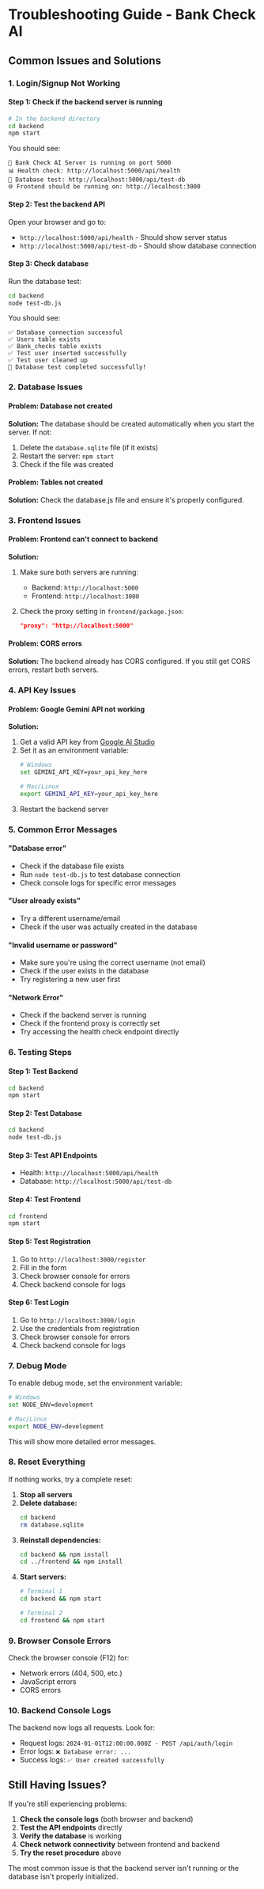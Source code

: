 # Troubleshooting Guide - Bank Check AI

## Common Issues and Solutions

### 1. Login/Signup Not Working

#### **Step 1: Check if the backend server is running**
```bash
# In the backend directory
cd backend
npm start
```

You should see:
```
🚀 Bank Check AI Server is running on port 5000
📊 Health check: http://localhost:5000/api/health
🔧 Database test: http://localhost:5000/api/test-db
🌐 Frontend should be running on: http://localhost:3000
```

#### **Step 2: Test the backend API**
Open your browser and go to:
- `http://localhost:5000/api/health` - Should show server status
- `http://localhost:5000/api/test-db` - Should show database connection

#### **Step 3: Check database**
Run the database test:
```bash
cd backend
node test-db.js
```

You should see:
```
✅ Database connection successful
✅ Users table exists
✅ Bank_checks table exists
✅ Test user inserted successfully
✅ Test user cleaned up
🎉 Database test completed successfully!
```

### 2. Database Issues

#### **Problem: Database not created**
**Solution:** The database should be created automatically when you start the server. If not:

1. Delete the `database.sqlite` file (if it exists)
2. Restart the server: `npm start`
3. Check if the file was created

#### **Problem: Tables not created**
**Solution:** Check the database.js file and ensure it's properly configured.

### 3. Frontend Issues

#### **Problem: Frontend can't connect to backend**
**Solution:** 
1. Make sure both servers are running:
   - Backend: `http://localhost:5000`
   - Frontend: `http://localhost:3000`

2. Check the proxy setting in `frontend/package.json`:
   ```json
   "proxy": "http://localhost:5000"
   ```

#### **Problem: CORS errors**
**Solution:** The backend already has CORS configured. If you still get CORS errors, restart both servers.

### 4. API Key Issues

#### **Problem: Google Gemini API not working**
**Solution:**
1. Get a valid API key from [Google AI Studio](https://makersuite.google.com/app/apikey)
2. Set it as an environment variable:
   ```bash
   # Windows
   set GEMINI_API_KEY=your_api_key_here
   
   # Mac/Linux
   export GEMINI_API_KEY=your_api_key_here
   ```
3. Restart the backend server

### 5. Common Error Messages

#### **"Database error"**
- Check if the database file exists
- Run `node test-db.js` to test database connection
- Check console logs for specific error messages

#### **"User already exists"**
- Try a different username/email
- Check if the user was actually created in the database

#### **"Invalid username or password"**
- Make sure you're using the correct username (not email)
- Check if the user exists in the database
- Try registering a new user first

#### **"Network Error"**
- Check if the backend server is running
- Check if the frontend proxy is correctly set
- Try accessing the health check endpoint directly

### 6. Testing Steps

#### **Step 1: Test Backend**
```bash
cd backend
npm start
```

#### **Step 2: Test Database**
```bash
cd backend
node test-db.js
```

#### **Step 3: Test API Endpoints**
- Health: `http://localhost:5000/api/health`
- Database: `http://localhost:5000/api/test-db`

#### **Step 4: Test Frontend**
```bash
cd frontend
npm start
```

#### **Step 5: Test Registration**
1. Go to `http://localhost:3000/register`
2. Fill in the form
3. Check browser console for errors
4. Check backend console for logs

#### **Step 6: Test Login**
1. Go to `http://localhost:3000/login`
2. Use the credentials from registration
3. Check browser console for errors
4. Check backend console for logs

### 7. Debug Mode

To enable debug mode, set the environment variable:
```bash
# Windows
set NODE_ENV=development

# Mac/Linux
export NODE_ENV=development
```

This will show more detailed error messages.

### 8. Reset Everything

If nothing works, try a complete reset:

1. **Stop all servers**
2. **Delete database:**
   ```bash
   cd backend
   rm database.sqlite
   ```
3. **Reinstall dependencies:**
   ```bash
   cd backend && npm install
   cd ../frontend && npm install
   ```
4. **Start servers:**
   ```bash
   # Terminal 1
   cd backend && npm start
   
   # Terminal 2
   cd frontend && npm start
   ```

### 9. Browser Console Errors

Check the browser console (F12) for:
- Network errors (404, 500, etc.)
- JavaScript errors
- CORS errors

### 10. Backend Console Logs

The backend now logs all requests. Look for:
- Request logs: `2024-01-01T12:00:00.000Z - POST /api/auth/login`
- Error logs: `❌ Database error: ...`
- Success logs: `✅ User created successfully`

## Still Having Issues?

If you're still experiencing problems:

1. **Check the console logs** (both browser and backend)
2. **Test the API endpoints** directly
3. **Verify the database** is working
4. **Check network connectivity** between frontend and backend
5. **Try the reset procedure** above

The most common issue is that the backend server isn't running or the database isn't properly initialized. 